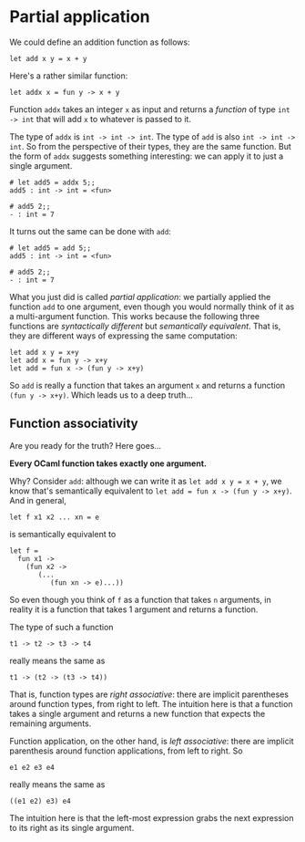 # Partial application

We could define an addition function as follows:

	let add x y = x + y

Here's a rather similar function:

	let addx x = fun y -> x + y

Function `addx` takes an integer `x` as input and returns a *function* of type
`int -> int` that will add `x` to whatever is passed to it.

The type of `addx` is `int -> int -> int`.  The type of `add` is
also `int -> int -> int`.  So from the perspective of their types,
they are the same function.  But the form of `addx` suggests 
something interesting:  we can apply it to just a single argument.

```
# let add5 = addx 5;;
add5 : int -> int = <fun>

# add5 2;;
- : int = 7
```

It turns out the same can be done with `add`:

```
# let add5 = add 5;;
add5 : int -> int = <fun>

# add5 2;;
- : int = 7
```

What you just did is called *partial application*: we partially applied the
function `add` to one argument, even though you would normally think of it as a
multi-argument function. This works because the following three functions are
*syntactically different* but *semantically equivalent*. That is, they are
different ways of expressing the same computation:

```
let add x y = x+y
let add x = fun y -> x+y
let add = fun x -> (fun y -> x+y)
```

So `add` is really a function that takes an argument `x` and returns
a function `(fun y -> x+y)`.  Which leads us to a deep truth...

## Function associativity

Are you ready for the truth?  Here goes...

**Every OCaml function takes exactly one argument.**

Why?  Consider `add`:  although we can write it as
`let add x y = x + y`, we know that's semantically
equivalent to `let add = fun x -> (fun y -> x+y)`.
And in general,

```
let f x1 x2 ... xn = e
```

is semantically equivalent to

```
let f =
  fun x1 ->
    (fun x2 ->
       (...
          (fun xn -> e)...))
```

So even though you think of `f` as a function that takes `n` arguments, in
reality it is a function that takes 1 argument and returns a function.

The type of such a function

	t1 -> t2 -> t3 -> t4

really means the same as

	t1 -> (t2 -> (t3 -> t4))

That is, function types are *right associative*: there are implicit
parentheses around function types, from right to left. The intuition
here is that a function takes a single argument and returns a new
function that expects the remaining arguments.

Function application, on the other hand, is *left associative*: there
are implicit parenthesis around function applications, from left to right.
So

	e1 e2 e3 e4

really means the same as

	((e1 e2) e3) e4

The intuition here is that the left-most expression grabs the next
expression to its right as its single argument.

